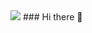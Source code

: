 <img src="https://capsule-render.vercel.app/api?type=waving&color=auto&height=170&section=header&text=Crab YG Github&fontSize=70" />
### Hi there 👋

<!--
**crabyg/crabyg** is a ✨ _special_ ✨ repository because its `README.md` (this file) appears on your GitHub profile.

Here are some ideas to get you started:

- 🔭 I’m currently working on ...
- 🌱 I’m currently learning ...
- 👯 I’m looking to collaborate on ...
- 🤔 I’m looking for help with ...
- 💬 Ask me about ...
- 📫 How to reach me: ...
- 😄 Pronouns: ...
- ⚡ Fun fact: ...
-->
